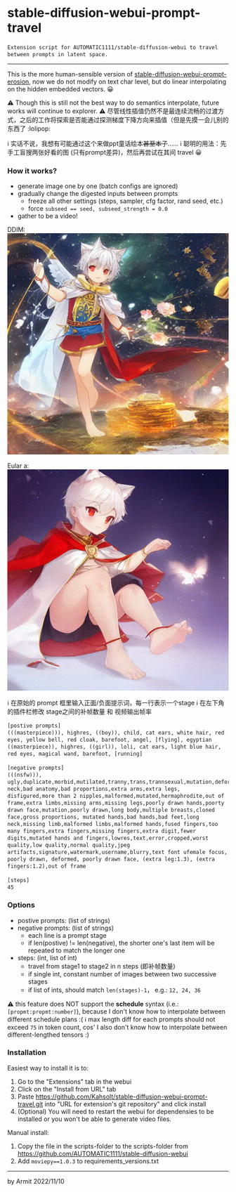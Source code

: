 # stable-diffusion-webui-prompt-travel

    Extension script for AUTOMATIC1111/stable-diffusion-webui to travel between prompts in latent space.

----

This is the more human-sensible version of [stable-diffusion-webui-prompt-erosion](https://github.com/Kahsolt/stable-diffusion-webui-prompt-erosion), 
now we do not modify on text char level, but do linear interpolating on the hidden embedded vectors. 😀

⚠ Though this is still not the best way to do semantics interpolate, future works will continue to explorer.
⚠ 尽管线性插值仍然不是最连续流畅的过渡方式，之后的工作将探索是否能通过探测梯度下降方向来插值（但是先摸一会儿别的东西了 :lolipop:

ℹ 实话不说，我想有可能通过这个来做ppt童话绘本<del>甚至本子</del>……
ℹ 聪明的用法：先手工盲搜两张好看的图 (只有prompt差异)，然后再尝试在其间 travel 😀

### How it works?

- generate image one by one (batch configs are ignored)
- gradually change the digested inputs between prompts
  - freeze all other settings (steps, sampler, cfg factor, rand seed, etc.)
  - force `subseed == seed, subseed_strength = 0.0`
- gather to be a video!

DDIM:
![DDIM](img/ddim.gif)

Eular a:
![eular_a](img/eular_a.gif)

ℹ 在原始的 prompt 框里输入正面/负面提示词，每一行表示一个stage
ℹ 在左下角的插件栏修改 stage之间的补帧数量 和 视频输出帧率

```
[postive prompts]
(((masterpiece))), highres, ((boy)), child, cat ears, white hair, red eyes, yellow bell, red cloak, barefoot, angel, [flying], egyptian
((masterpiece)), highres, ((girl)), loli, cat ears, light blue hair, red eyes, magical wand, barefoot, [running]

[negative prompts]
(((nsfw))), ugly,duplicate,morbid,mutilated,tranny,trans,trannsexual,mutation,deformed,long neck,bad anatomy,bad proportions,extra arms,extra legs, disfigured,more than 2 nipples,malformed,mutated,hermaphrodite,out of frame,extra limbs,missing arms,missing legs,poorly drawn hands,poorty drawn face,mutation,poorly drawn,long body,multiple breasts,cloned face,gross proportions, mutated hands,bad hands,bad feet,long neck,missing limb,malformed limbs,malformed hands,fused fingers,too many fingers,extra fingers,missing fingers,extra digit,fewer digits,mutated hands and fingers,lowres,text,error,cropped,worst quality,low quality,normal quality,jpeg artifacts,signature,watermark,username,blurry,text font ufemale focus, poorly drawn, deformed, poorly drawn face, (extra leg:1.3), (extra fingers:1.2),out of frame

[steps]
45
```

### Options

- postive prompts: (list of strings)
- negative prompts: (list of strings)
  - each line is a prompt stage
  - if len(postive) != len(negative), the shorter one's last item will be repeated to match the longer one
- steps: (int, list of int)
  - travel from stage1 to stage2 in n steps (即补帧数量)
  - if single int, constant number of images between two successive stages
  - if list of ints, should match `len(stages)-1`， e.g.: `12, 24, 36`

⚠ this feature does NOT support the **schedule** syntax (i.e.: `[propmt:propmt:number]`), because I don't know how to interpolate between different schedule plans :(
ℹ max length diff for each prompts should not exceed `75` in token count, cos' I also don't know how to interpolate between different-lengthed tensors :)


### Installation

Easiest way to install it is to:
1. Go to the "Extensions" tab in the webui
2. Click on the "Install from URL" tab
3. Paste https://github.com/Kahsolt/stable-diffusion-webui-prompt-travel.git into "URL for extension's git repository" and click install
4. (Optional) You will need to restart the webui for dependensies to be installed or you won't be able to generate video files.

Manual install:
1. Copy the file in the scripts-folder to the scripts-folder from https://github.com/AUTOMATIC1111/stable-diffusion-webui
2. Add `moviepy==1.0.3` to requirements_versions.txt

----

by Armit
2022/11/10 
